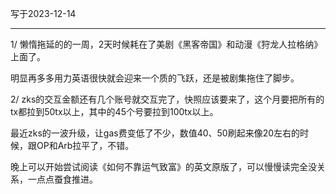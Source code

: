写于2023-12-14

-----

1/  懒惰拖延的的一周，2天时候耗在了美剧《黑客帝国》和动漫《狩龙人拉格纳》上面了。

明显再多多用力英语很快就会迎来一个质的飞跃，还是被剧集拖住了脚步。

2/ zks的交互金额还有几个账号就交互完了，快照应该要来了，这个月要把所有的tx都拉到50tx以上，其中的45个号要拉到100tx以上。

最近zks的一波升级，让gas费变低了不少，数值40、50刷起来像20左右的时候，跟OP和Arb拉平了，不错。

晚上可以开始尝试阅读《如何不靠运气致富》的英文原版了，可以慢慢读完全没关系，一点点蚕食推进。
